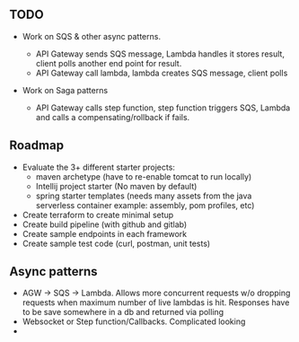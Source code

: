 ## TODO
- Work on SQS & other async patterns.
    - API Gateway sends SQS message, Lambda handles it stores result, client polls another end point for result.
    - API Gateway call lambda, lambda creates SQS message, client polls

- Work on Saga patterns
    - API Gateway calls step function, step function triggers SQS, Lambda and calls a compensating/rollback if fails.

## Roadmap
- Evaluate the 3+ different starter projects:
    - maven archetype (have to re-enable tomcat to run locally)
    - Intellij project starter (No maven by default)
    - spring starter templates (needs many assets from the java serverless container example: assembly, pom profiles, etc)
- Create terraform to create minimal setup
- Create build pipeline (with github and gitlab)
- Create sample endpoints in each framework
- Create sample test code (curl, postman, unit tests)

## Async patterns
- AGW -> SQS -> Lambda. Allows more concurrent requests w/o dropping requests when maximum number of live lambdas is hit. 
Responses have to be save somewhere in a db and returned via polling
- Websocket or Step function/Callbacks. Complicated looking
- 